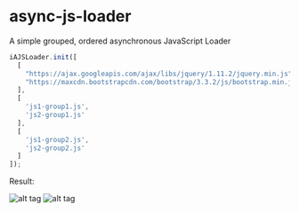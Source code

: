 # async-js-loader
A simple grouped, ordered asynchronous JavaScript Loader

```javascript
iAJSLoader.init([
  [
    "https://ajax.googleapis.com/ajax/libs/jquery/1.11.2/jquery.min.js",
    "https://maxcdn.bootstrapcdn.com/bootstrap/3.3.2/js/bootstrap.min.js"
  ],
  [
    'js1-group1.js',
    'js2-group1.js'
  ],
  [
    'js1-group2.js',
    'js2-group2.js'
  ]
]);
```

Result:

![alt tag](https://github.com/redhat-raptor/async-js-loader/blob/master/demo/console.png)
![alt tag](https://github.com/redhat-raptor/async-js-loader/blob/master/demo/load_dependencies.png)
